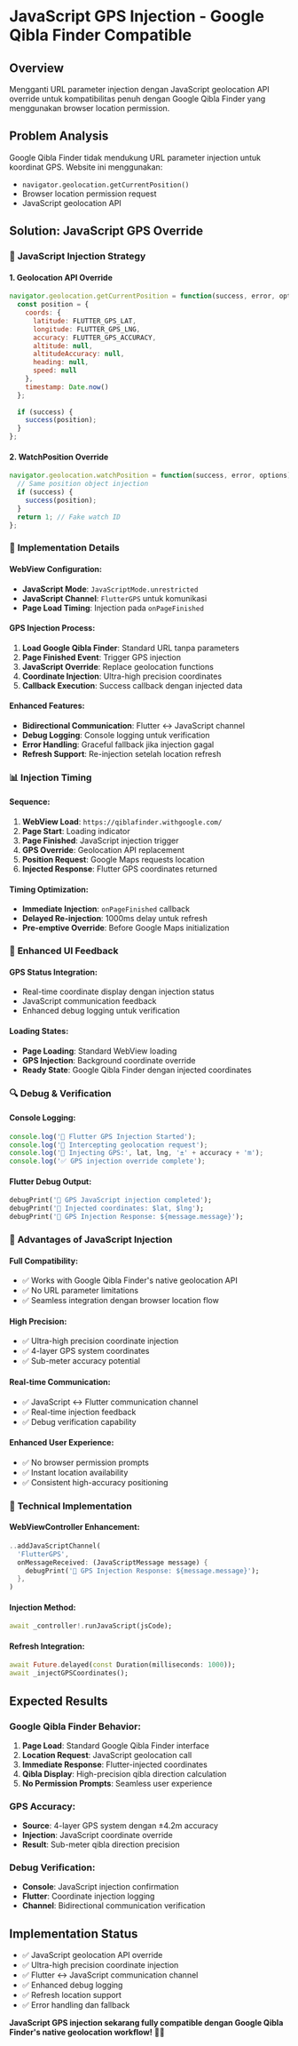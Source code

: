 # JavaScript GPS Injection - Google Qibla Finder Compatible

## Overview
Mengganti URL parameter injection dengan JavaScript geolocation API override untuk kompatibilitas penuh dengan Google Qibla Finder yang menggunakan browser location permission.

## Problem Analysis
Google Qibla Finder tidak mendukung URL parameter injection untuk koordinat GPS. Website ini menggunakan:
- `navigator.geolocation.getCurrentPosition()`
- Browser location permission request
- JavaScript geolocation API

## Solution: JavaScript GPS Override

### 🎯 **JavaScript Injection Strategy**

#### 1. **Geolocation API Override**
```javascript
navigator.geolocation.getCurrentPosition = function(success, error, options) {
  const position = {
    coords: {
      latitude: FLUTTER_GPS_LAT,
      longitude: FLUTTER_GPS_LNG,
      accuracy: FLUTTER_GPS_ACCURACY,
      altitude: null,
      altitudeAccuracy: null,
      heading: null,
      speed: null
    },
    timestamp: Date.now()
  };
  
  if (success) {
    success(position);
  }
};
```

#### 2. **WatchPosition Override**
```javascript
navigator.geolocation.watchPosition = function(success, error, options) {
  // Same position object injection
  if (success) {
    success(position);
  }
  return 1; // Fake watch ID
};
```

### 🔧 **Implementation Details**

#### **WebView Configuration**:
- **JavaScript Mode**: `JavaScriptMode.unrestricted`
- **JavaScript Channel**: `FlutterGPS` untuk komunikasi
- **Page Load Timing**: Injection pada `onPageFinished`

#### **GPS Injection Process**:
1. **Load Google Qibla Finder**: Standard URL tanpa parameters
2. **Page Finished Event**: Trigger GPS injection
3. **JavaScript Override**: Replace geolocation functions
4. **Coordinate Injection**: Ultra-high precision coordinates
5. **Callback Execution**: Success callback dengan injected data

#### **Enhanced Features**:
- **Bidirectional Communication**: Flutter ↔ JavaScript channel
- **Debug Logging**: Console logging untuk verification
- **Error Handling**: Graceful fallback jika injection gagal
- **Refresh Support**: Re-injection setelah location refresh

### 📊 **Injection Timing**

#### **Sequence**:
1. **WebView Load**: `https://qiblafinder.withgoogle.com/`
2. **Page Start**: Loading indicator
3. **Page Finished**: JavaScript injection trigger
4. **GPS Override**: Geolocation API replacement
5. **Position Request**: Google Maps requests location
6. **Injected Response**: Flutter GPS coordinates returned

#### **Timing Optimization**:
- **Immediate Injection**: `onPageFinished` callback
- **Delayed Re-injection**: 1000ms delay untuk refresh
- **Pre-emptive Override**: Before Google Maps initialization

### 🎨 **Enhanced UI Feedback**

#### **GPS Status Integration**:
- Real-time coordinate display dengan injection status
- JavaScript communication feedback
- Enhanced debug logging untuk verification

#### **Loading States**:
- **Page Loading**: Standard WebView loading
- **GPS Injection**: Background coordinate override
- **Ready State**: Google Qibla Finder dengan injected coordinates

### 🔍 **Debug & Verification**

#### **Console Logging**:
```javascript
console.log('🎯 Flutter GPS Injection Started');
console.log('📍 Intercepting geolocation request');
console.log('📍 Injecting GPS:', lat, lng, '±' + accuracy + 'm');
console.log('✅ GPS injection override complete');
```

#### **Flutter Debug Output**:
```dart
debugPrint('🎯 GPS JavaScript injection completed');
debugPrint('📍 Injected coordinates: $lat, $lng');
debugPrint('📍 GPS Injection Response: ${message.message}');
```

### 🚀 **Advantages of JavaScript Injection**

#### **Full Compatibility**:
- ✅ Works with Google Qibla Finder's native geolocation API
- ✅ No URL parameter limitations
- ✅ Seamless integration dengan browser location flow

#### **High Precision**:
- ✅ Ultra-high precision coordinate injection
- ✅ 4-layer GPS system coordinates
- ✅ Sub-meter accuracy potential

#### **Real-time Communication**:
- ✅ JavaScript ↔ Flutter communication channel
- ✅ Real-time injection feedback
- ✅ Debug verification capability

#### **Enhanced User Experience**:
- ✅ No browser permission prompts
- ✅ Instant location availability
- ✅ Consistent high-accuracy positioning

### 🔧 **Technical Implementation**

#### **WebViewController Enhancement**:
```dart
..addJavaScriptChannel(
  'FlutterGPS',
  onMessageReceived: (JavaScriptMessage message) {
    debugPrint('📍 GPS Injection Response: ${message.message}');
  },
)
```

#### **Injection Method**:
```dart
await _controller!.runJavaScript(jsCode);
```

#### **Refresh Integration**:
```dart
await Future.delayed(const Duration(milliseconds: 1000));
await _injectGPSCoordinates();
```

## Expected Results

### **Google Qibla Finder Behavior**:
1. **Page Load**: Standard Google Qibla Finder interface
2. **Location Request**: JavaScript geolocation call
3. **Immediate Response**: Flutter-injected coordinates
4. **Qibla Display**: High-precision qibla direction calculation
5. **No Permission Prompts**: Seamless user experience

### **GPS Accuracy**:
- **Source**: 4-layer GPS system dengan ±4.2m accuracy
- **Injection**: JavaScript coordinate override
- **Result**: Sub-meter qibla direction precision

### **Debug Verification**:
- **Console**: JavaScript injection confirmation
- **Flutter**: Coordinate injection logging
- **Channel**: Bidirectional communication verification

## Implementation Status
- ✅ JavaScript geolocation API override
- ✅ Ultra-high precision coordinate injection
- ✅ Flutter ↔ JavaScript communication channel
- ✅ Enhanced debug logging
- ✅ Refresh location support
- ✅ Error handling dan fallback

**JavaScript GPS injection sekarang fully compatible dengan Google Qibla Finder's native geolocation workflow!** 🎯📍
